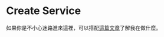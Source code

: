 # Create Service
如果你是不小心迷路進來這裡，可以搭配[這篇文章](https://a09730040.medium.com/%E5%88%A9%E7%94%A8node-express%E8%88%87kong-api-gateway%E5%AF%A6%E5%81%9Amicroservice%E8%88%87api-gateway%E4%B8%B2%E6%8E%A5-e21e1bc2657)了解我在做什麼。